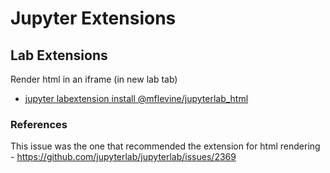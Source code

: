 Jupyter Extensions
===============================

## Lab Extensions

Render html in an iframe (in new lab tab)

- [jupyter labextension install @mflevine/jupyterlab_html](https://github.com/mflevine/jupyterlab_html)

### References

This issue was the one that recommended the extension for html rendering - https://github.com/jupyterlab/jupyterlab/issues/2369
